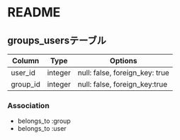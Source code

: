 # README

## groups_usersテーブル
|Column|Type|Options|
|------|----|-------|
|user_id|integer|null: false, foreign_key: true |
|group_id|integer|null: false, foreign_key:true |

### Association
- belongs_to :group
- belongs_to :user
